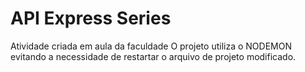 # API Express Series
 Atividade criada em aula da faculdade
 O projeto utiliza o NODEMON evitando a necessidade de restartar o arquivo de projeto modificado.

